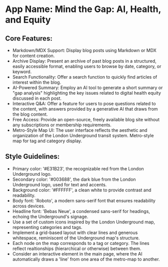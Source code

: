 # **App Name**: Mind the Gap: AI, Health, and Equity

## Core Features:

- Markdown/MDX Support: Display blog posts using Markdown or MDX for content creation.
- Archive Display: Present an archive of past blog posts in a structured, easily accessible format, enabling users to browse by date, category, or keyword.
- Search Functionality: Offer a search function to quickly find articles of interest within the blog.
- AI-Powered Summary: Employ an AI tool to generate a short summary or "gap analysis" highlighting the key issues related to digital health equity discussed in each post.
- Interactive Q&A: Offer a feature for users to pose questions related to the content, with answers provided by a generative AI that draws from the blog content.
- Free Access: Provide an open-source, freely available blog site without any subscriptions or membership requirements.
- Metro-Style Map UI: The user interface reflects the aesthetic and organization of the London Underground transit system. Metro-style map for tag and category display.

## Style Guidelines:

- Primary color: '#E31B23', the recognizable red from the London Underground logo.
- Secondary color: '#003688', the dark blue from the London Underground logo, used for text and accents.
- Background color: '#FFFFFF', a clean white to provide contrast and readability.
- Body font: 'Roboto', a modern sans-serif font that ensures readability across devices.
- Headline font: 'Bebas Neue', a condensed sans-serif for headings, echoing the Underground's signage.
- Use a set of custom icons inspired by the London Underground map, representing categories and tags.
- Implement a grid-based layout with clear lines and generous whitespace, reminiscent of the Underground map's structure.
- Each node on the map corresponds to a tag or category. The lines reflect realtionships (hierarchical or otherwise) between them.
- Consider an interactive element in the main page, where the AI automatically draws a 'line' from one area of the metro-map to another.